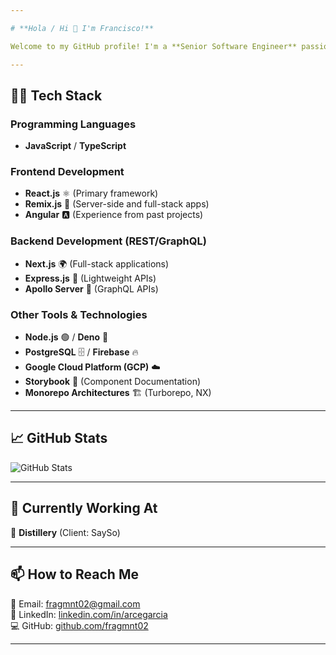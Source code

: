 ```yaml
---

# **Hola / Hi 👋 I'm Francisco!**  

Welcome to my GitHub profile! I'm a **Senior Software Engineer** passionate about building scalable and high-performance web applications. I specialize in **full-stack development**, working with modern JavaScript and TypeScript frameworks.

---
```


## **👨‍💻 Tech Stack**  

### **Programming Languages**  
- **JavaScript** / **TypeScript**  

### **Frontend Development**  
- **React.js** ⚛️ (Primary framework)  
- **Remix.js** 🚀 (Server-side and full-stack apps)  
- **Angular** 🅰️ (Experience from past projects)  

### **Backend Development (REST/GraphQL)**  
- **Next.js** 🌍 (Full-stack applications)  
- **Express.js** 🚂 (Lightweight APIs)  
- **Apollo Server** 🚀 (GraphQL APIs)  

### **Other Tools & Technologies**  
- **Node.js** 🟢 / **Deno** 🦕  
- **PostgreSQL** 🗄️ / **Firebase** 🔥  
- **Google Cloud Platform (GCP)** ☁️  
- **Storybook** 📖 (Component Documentation)  
- **Monorepo Architectures** 🏗️ (Turborepo, NX)  

---

## **📈 GitHub Stats**  
![GitHub Stats](https://github-readme-stats.vercel.app/api?username=fragmnt02&show_icons=true&hide_border=true&count_private=true)  

---

## **👷 Currently Working At**  
🏢 **Distillery** (Client: SaySo)  

---

## **📫 How to Reach Me**  
📧 Email: fragmnt02@gmail.com  
💼 LinkedIn: [linkedin.com/in/arcegarcia](https://www.linkedin.com/in/arcegarcia/)  
💻 GitHub: [github.com/fragmnt02](https://github.com/fragmnt02)  

---
